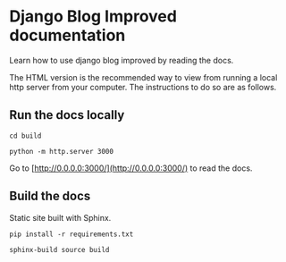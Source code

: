 # Django Blog Improved documentation

Learn how to use django blog improved by reading the docs.

The HTML version is the recommended way to view from running a local http server from your computer. The instructions to do so are as follows. 

## Run the docs locally

```
cd build
```

```
python -m http.server 3000
```

Go to [http://0.0.0.0:3000/](http://0.0.0.0:3000/) to read the docs.

## Build the docs

Static site built with Sphinx.

```
pip install -r requirements.txt
```

```
sphinx-build source build
``` 

